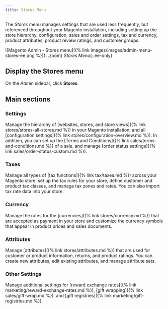 ```yaml
---
title: Stores Menu
---
```


The _Stores_ menu manages settings that are used less frequently, but referenced throughout your Magento installation, including setting up the store hierarchy, configuration, sales and order settings, tax and currency, product attributes, product review ratings, and customer groups.

![Magento Admin - Stores menu]({% link images/images/admin-menu-stores-ee.png %}){: .zoom}
_Stores Menu_{:.ee-only}

## Display the Stores menu

On the _Admin_ sidebar, click **Stores**.

## Main sections

### Settings

Manage the hierarchy of [websites, stores, and store views]({% link stores/stores-all-stores.md %}) in your Magento installation, and all [configuration settings]({% link stores/configuration-overview.md %}). In addition, you can set up the [Terms and Conditions]({% link sales/terms-and-conditions.md %}) of a sale, and manage [order status settings]({% link sales/order-status-custom.md %}).

### Taxes

Manage all types of [tax functions]({% link tax/taxes.md %}) across your Magento store, set up the tax rules for your store, define customer and product tax classes, and manage tax zones and rates. You can also import tax rate data into your store.

### Currency

Manage the rates for the [currencies]({% link stores/currency.md %}) that are accepted as payment in your store and customize the currency symbols that appear in product prices and sales documents.

### Attributes

Manage [attributes]({% link stores/attributes.md %}) that are used for customer or product information, returns, and product ratings. You can create new attributes, edit existing attributes, and manage attribute sets.

### Other Settings

Manage additional settings for [reward exchange rates]({% link marketing/reward-exchange-rates.md %}), [gift wrapping]({% link sales/gift-wrap.md %}), and [gift registries]({% link marketing/gift-registries.md %}).
